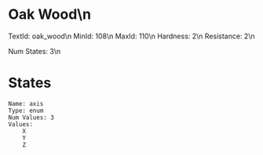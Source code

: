 # Oak Wood\n
TextId: oak_wood\n
MinId: 108\n
MaxId: 110\n
Hardness: 2\n
Resistance: 2\n

Num States: 3\n
# States
```
Name: axis
Type: enum
Num Values: 3
Values:
    X
    Y
    Z
```